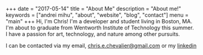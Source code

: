 +++
date = "2017-05-14"
title = "About Me"
description = "About me!"
keywords = ["andrei mihu", "about", "website", "blog", "contact"]
menu = "main"
+++
Hi, I'm Chris! I'm a developer and student living in Boston, MA. I'm about to graduate from Wentworth Institute of Technology this summer. I have a passion for art, technology, and nature among other pursuits. 

I can be contacted via my email, [ chris.e.chevalier@gmail.com](mailto:chris.e.chevalier@gmail.com) or my [linkedin](https://www.linkedin.com/in/christopher-chevalier)
